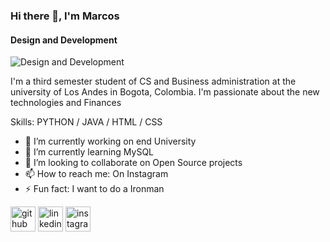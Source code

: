 ### Hi there 👋, I'm Marcos
#### Design and Development
![Design and Development](https://careers.insightconsultants.co/wp-content/uploads/2020/09/1_sV60JhlYL4IdWjcNvKTJRA.png)

I'm a third semester student of CS and Business administration at the university of Los Andes in Bogota, Colombia. I'm passionate about the new technologies and Finances

Skills: PYTHON / JAVA / HTML / CSS

- 🔭 I’m currently working on end University  
- 🌱 I’m currently learning MySQL 
- 👯 I’m looking to collaborate on Open Source projects 
- 📫 How to reach me: On Instagram 
- ⚡ Fun fact: I want to do a Ironman 


[<img src='https://cdn.jsdelivr.net/npm/simple-icons@3.0.1/icons/github.svg' alt='github' height='40'>](https://github.com/Marcosespa)  [<img src='https://cdn.jsdelivr.net/npm/simple-icons@3.0.1/icons/linkedin.svg' alt='linkedin' height='40'>](https://www.linkedin.com/in/MarcosEspaña/)  [<img src='https://cdn.jsdelivr.net/npm/simple-icons@3.0.1/icons/instagram.svg' alt='instagram' height='40'>](https://www.instagram.com/marcos.r.espa/)  



<!--
**Marcosespa/Marcosespa** is a ✨ _special_ ✨ repository because its `README.md` (this file) appears on your GitHub profile.

Here are some ideas to get you started:

- 🔭 I’m currently working on ...
- 🌱 I’m currently learning ...
- 👯 I’m looking to collaborate on ...
- 🤔 I’m looking for help with ...
- 💬 Ask me about ...
- 📫 How to reach me: ...
- 😄 Pronouns: ...
- ⚡ Fun fact: ...
-->
